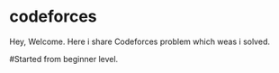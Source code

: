 # codeforces
Hey, Welcome. Here i share Codeforces problem which weas i solved. 

#Started from beginner level.

